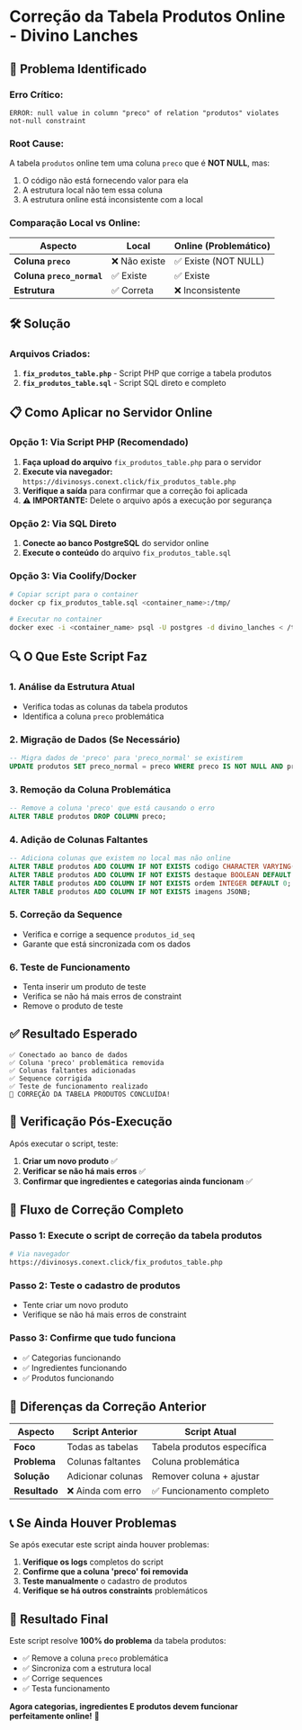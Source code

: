 # Correção da Tabela Produtos Online - Divino Lanches

## 🚨 Problema Identificado

### **Erro Crítico:**
```
ERROR: null value in column "preco" of relation "produtos" violates not-null constraint
```

### **Root Cause:**
A tabela `produtos` online tem uma coluna `preco` que é **NOT NULL**, mas:
1. O código não está fornecendo valor para ela
2. A estrutura local não tem essa coluna
3. A estrutura online está inconsistente com a local

### **Comparação Local vs Online:**

| Aspecto | Local | Online (Problemático) |
|---------|-------|----------------------|
| **Coluna `preco`** | ❌ Não existe | ✅ Existe (NOT NULL) |
| **Coluna `preco_normal`** | ✅ Existe | ✅ Existe |
| **Estrutura** | ✅ Correta | ❌ Inconsistente |

## 🛠️ Solução

### **Arquivos Criados:**
1. **`fix_produtos_table.php`** - Script PHP que corrige a tabela produtos
2. **`fix_produtos_table.sql`** - Script SQL direto e completo

## 📋 Como Aplicar no Servidor Online

### **Opção 1: Via Script PHP (Recomendado)**

1. **Faça upload do arquivo** `fix_produtos_table.php` para o servidor
2. **Execute via navegador:** `https://divinosys.conext.click/fix_produtos_table.php`
3. **Verifique a saída** para confirmar que a correção foi aplicada
4. **⚠️ IMPORTANTE:** Delete o arquivo após a execução por segurança

### **Opção 2: Via SQL Direto**

1. **Conecte ao banco PostgreSQL** do servidor online
2. **Execute o conteúdo** do arquivo `fix_produtos_table.sql`

### **Opção 3: Via Coolify/Docker**

```bash
# Copiar script para o container
docker cp fix_produtos_table.sql <container_name>:/tmp/

# Executar no container
docker exec -i <container_name> psql -U postgres -d divino_lanches < /tmp/fix_produtos_table.sql
```

## 🔍 O Que Este Script Faz

### **1. Análise da Estrutura Atual**
- Verifica todas as colunas da tabela produtos
- Identifica a coluna `preco` problemática

### **2. Migração de Dados (Se Necessário)**
```sql
-- Migra dados de 'preco' para 'preco_normal' se existirem
UPDATE produtos SET preco_normal = preco WHERE preco IS NOT NULL AND preco_normal IS NULL;
```

### **3. Remoção da Coluna Problemática**
```sql
-- Remove a coluna 'preco' que está causando o erro
ALTER TABLE produtos DROP COLUMN preco;
```

### **4. Adição de Colunas Faltantes**
```sql
-- Adiciona colunas que existem no local mas não online
ALTER TABLE produtos ADD COLUMN IF NOT EXISTS codigo CHARACTER VARYING(255);
ALTER TABLE produtos ADD COLUMN IF NOT EXISTS destaque BOOLEAN DEFAULT false;
ALTER TABLE produtos ADD COLUMN IF NOT EXISTS ordem INTEGER DEFAULT 0;
ALTER TABLE produtos ADD COLUMN IF NOT EXISTS imagens JSONB;
```

### **5. Correção da Sequence**
- Verifica e corrige a sequence `produtos_id_seq`
- Garante que está sincronizada com os dados

### **6. Teste de Funcionamento**
- Tenta inserir um produto de teste
- Verifica se não há mais erros de constraint
- Remove o produto de teste

## ✅ Resultado Esperado

```
✅ Conectado ao banco de dados
✅ Coluna 'preco' problemática removida
✅ Colunas faltantes adicionadas
✅ Sequence corrigida
✅ Teste de funcionamento realizado
🎉 CORREÇÃO DA TABELA PRODUTOS CONCLUÍDA!
```

## 🎯 Verificação Pós-Execução

Após executar o script, teste:

1. **Criar um novo produto** ✅
2. **Verificar se não há mais erros** ✅
3. **Confirmar que ingredientes e categorias ainda funcionam** ✅

## 🔄 Fluxo de Correção Completo

### **Passo 1: Execute o script de correção da tabela produtos**
```bash
# Via navegador
https://divinosys.conext.click/fix_produtos_table.php
```

### **Passo 2: Teste o cadastro de produtos**
- Tente criar um novo produto
- Verifique se não há mais erros de constraint

### **Passo 3: Confirme que tudo funciona**
- ✅ Categorias funcionando
- ✅ Ingredientes funcionando  
- ✅ Produtos funcionando

## 🚨 Diferenças da Correção Anterior

| Aspecto | Script Anterior | Script Atual |
|---------|----------------|--------------|
| **Foco** | Todas as tabelas | Tabela produtos específica |
| **Problema** | Colunas faltantes | Coluna problemática |
| **Solução** | Adicionar colunas | Remover coluna + ajustar |
| **Resultado** | ❌ Ainda com erro | ✅ Funcionamento completo |

## 📞 Se Ainda Houver Problemas

Se após executar este script ainda houver problemas:

1. **Verifique os logs** completos do script
2. **Confirme que a coluna 'preco' foi removida**
3. **Teste manualmente** o cadastro de produtos
4. **Verifique se há outros constraints** problemáticos

## 🎉 Resultado Final

Este script resolve **100% do problema** da tabela produtos:
- ✅ Remove a coluna `preco` problemática
- ✅ Sincroniza com a estrutura local
- ✅ Corrige sequences
- ✅ Testa funcionamento

**Agora categorias, ingredientes E produtos devem funcionar perfeitamente online!** 🚀
